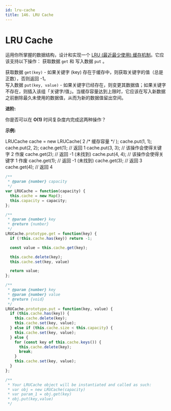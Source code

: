 ```yaml
---
id: lru-cache
title: 146. LRU Cache
---
```


# LRU Cache

运用你所掌握的数据结构，设计和实现一个 [LRU (最近最少使用) 缓存机制](https://baike.baidu.com/item/LRU)。它应该支持以下操作： 获取数据 `get` 和 写入数据 `put` 。

获取数据 `get(key)` - 如果关键字 (key) 存在于缓存中，则获取关键字的值（总是正数），否则返回 -1。  
写入数据 `put(key, value)` - 如果关键字已经存在，则变更其数据值；如果关键字不存在，则插入该组「关键字/值」。当缓存容量达到上限时，它应该在写入新数据之前删除最久未使用的数据值，从而为新的数据值留出空间。



**进阶:**

你是否可以在 **O(1)** 时间复杂度内完成这两种操作？



**示例:**

LRUCache cache = new LRUCache( 2 /\* 缓存容量 \*/ ); cache.put(1, 1); cache.put(2, 2); cache.get(1); // 返回 1 cache.put(3, 3); // 该操作会使得关键字 2 作废 cache.get(2); // 返回 -1 (未找到) cache.put(4, 4); // 该操作会使得关键字 1 作废 cache.get(1); // 返回 -1 (未找到) cache.get(3); // 返回 3 cache.get(4); // 返回 4



```javascript
/**
 * @param {number} capacity
 */
var LRUCache = function(capacity) {
  this.cache = new Map();
  this.capacity = capacity;
};

/** 
 * @param {number} key
 * @return {number}
 */
LRUCache.prototype.get = function(key) {
  if (!this.cache.has(key)) return -1;

  const value = this.cache.get(key);

  this.cache.delete(key);
  this.cache.set(key, value)

  return value;
};

/** 
 * @param {number} key 
 * @param {number} value
 * @return {void}
 */
LRUCache.prototype.put = function(key, value) {
  if (this.cache.has(key)) {
  	this.cache.delete(key);
  	this.cache.set(key, value);
  } else if (this.cache.size < this.capacity) {
    this.cache.set(key, value);
  } else {
    for (const key of this.cache.keys()) {
      this.cache.delete(key);
      break;
    }
    this.cache.set(key, value);
  }
};

/** 
 * Your LRUCache object will be instantiated and called as such:
 * var obj = new LRUCache(capacity)
 * var param_1 = obj.get(key)
 * obj.put(key,value)
 */
```